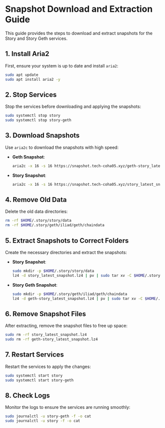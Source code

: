 # Snapshot Download and Extraction Guide

This guide provides the steps to download and extract snapshots for the Story and Story Geth services.

## 1. Install Aria2

First, ensure your system is up to date and install `aria2`:

```bash
sudo apt update
sudo apt install aria2 -y
```

## 2. Stop Services

Stop the services before downloading and applying the snapshots:

```bash
sudo systemctl stop story
sudo systemctl stop story-geth
```

## 3. Download Snapshots

Use `aria2c` to download the snapshots with high speed:

- **Geth Snapshot**:

  ```bash
  aria2c -x 16 -s 16 https://snapshot.tech-coha05.xyz/geth-story_latest_snapshot.lz4
  ```

- **Story Snapshot**:

  ```bash
  aria2c -x 16 -s 16 https://snapshot.tech-coha05.xyz/story_latest_snapshot.lz4
  ```

## 4. Remove Old Data

Delete the old data directories:

```bash
rm -rf $HOME/.story/story/data
rm -rf $HOME/.story/geth/iliad/geth/chaindata
```

## 5. Extract Snapshots to Correct Folders

Create the necessary directories and extract the snapshots:

- **Story Snapshot**:

  ```bash
  sudo mkdir -p $HOME/.story/story/data
  lz4 -d story_latest_snapshot.lz4 | pv | sudo tar xv -C $HOME/.story/story/
  ```

- **Story Geth Snapshot**:

  ```bash
  sudo mkdir -p $HOME/.story/geth/iliad/geth/chaindata
  lz4 -d geth-story_latest_snapshot.lz4 | pv | sudo tar xv -C $HOME/.story/geth/iliad/geth/
  ```

## 6. Remove Snapshot Files

After extracting, remove the snapshot files to free up space:

```bash
sudo rm -rf story_latest_snapshot.lz4
sudo rm -rf geth-story_latest_snapshot.lz4
```

## 7. Restart Services

Restart the services to apply the changes:

```bash
sudo systemctl start story
sudo systemctl start story-geth
```

## 8. Check Logs

Monitor the logs to ensure the services are running smoothly:

```bash
sudo journalctl -u story-geth -f -o cat
sudo journalctl -u story -f -o cat
```


